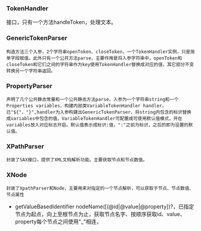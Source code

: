 ### TokenHandler
接口，只有一个方法handleToken，处理文本。
### GenericTokenParser
    构造方法三个入参，2个字符串openToken、closeToken，一个TokenHandler实例，只是简单字段赋值。此外只有一个公共方法parse，主要作用是将入参字符串中，openToken和closeToken和它们之间的字符串作为key使用TokenHandler替换成对应的值，其它部分不变转换另一个字符串返回。
### PropertyParser
    声明了几个公共静态常量和一个公共静态方法parse，入参为一个字符串string和一个Properties variables，构建内部类VariableTokenHandler handler，已"${"，"}",handler为入参构建出GenericTokenParser，将string内包含的标识替换成variables中包含的值，VariableTokenHandler可配置成可使用默认值模式，开在variables放入对应标志开启。默认值表示成标识:值，":"之前为标识，之后的即为设置的默认值。
### XPathParser
    封装了SAX接口，提供了XML文档解析功能。主要获取节点和节点数值。
### XNode
    封装了XpathParser和Node，主要用来对指定的一个节点解析，可以获取子节点、节点数值、节点属性
-   getValueBasedIdentifier
    nodeName([(@id|@value|@property])?，已指定节点为起点，向上至根节点为止，获取节点名字、按顺序获取id、value、property每个节点之间使用"_"相连，


